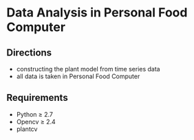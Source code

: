# Data Analysis in Personal Food Computer

## Directions
- constructing the plant model from time series data
- all data is taken in Personal Food Computer


## Requirements

- Python &ge; 2.7
- Opencv &ge; 2.4
- plantcv

 